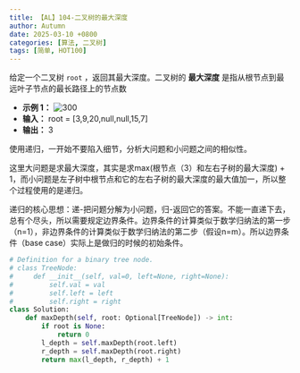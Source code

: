 ```yaml
---
title: 【AL】104-二叉树的最大深度
author: Autumn
date: 2025-03-10 +0800
categories: [算法, 二叉树]
tags: [简单, HOT100]
---
```


给定一个二叉树 `root` ，返回其最大深度。二叉树的 **最大深度** 是指从根节点到最远叶子节点的最长路径上的节点数
- **示例 1：**
![300](https://assets.leetcode.com/uploads/2020/11/26/tmp-tree.jpg)
- **输入：** root = [3,9,20,null,null,15,7]
- **输出：** 3

使用递归，一开始不要陷入细节，分析大问题和小问题之间的相似性。

这里大问题是求最大深度，其实是求max(根节点（3）和左右子树的最大深度) + 1，而小问题是左子树中根节点和它的左右子树的最大深度的最大值加一，所以整个过程使用的是递归。

递归的核心思想：递-把问题分解为小问题，归-返回它的答案。不能一直递下去，总有个尽头，所以需要规定边界条件。边界条件的计算类似于数学归纳法的第一步（n=1），非边界条件的计算类似于数学归纳法的第二步（假设n=m）。所以边界条件（base case）实际上是做归的时候的初始条件。

```python
# Definition for a binary tree node.
# class TreeNode:
#     def __init__(self, val=0, left=None, right=None):
#         self.val = val
#         self.left = left
#         self.right = right
class Solution:
    def maxDepth(self, root: Optional[TreeNode]) -> int:
        if root is None:
            return 0
        l_depth = self.maxDepth(root.left)
        r_depth = self.maxDepth(root.right)
        return max(l_depth, r_depth) + 1
```

